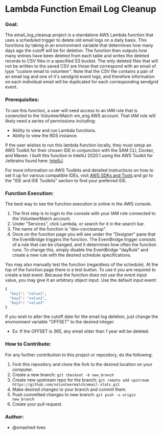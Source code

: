 # Lambda Function Email Log Cleanup

### Goal:
The email_log_cleanup project is a standalone AWS Lambda 
function that uses a scheduled trigger to delete old 
email logs on a daily basis. This functions by taking in an environment
variable that determines how many days ago the cutoff will be for deletion.
The function then outputs how many entries have been deleted from each
table and writes the deleted records to CSV files in a specified S3 bucket.
The only deleted files that will not be written to 
the saved CSV are those that correspond with an email
of type "custom email to volunteer". Note that the CSV file contains
a pair of an email log and one of it's sendgrid event logs, and therefore information
on each individual email will be duplicated for each corresponding sendgrid event.

### Prerequisites:
To use this function, a user will need access to an IAM role
that is conencted to the VolunteerMatch vm_eng AWS account.
That IAM role will likely need a series of permissions including:
- Ability to view and run Lambda functions.
- Ability to view the RDS instance.

If the user wishes to run this lambda function locally, they must setup
an AWS Toolkit for their chosen IDE in conjunction with the SAM CLI, Docker,
and Maven. I built this function in IntelliJ 2020.1 using the AWS Toolkit for Jetbrains found here:
[IntelliJ](https://docs.aws.amazon.com/toolkit-for-jetbrains/latest/userguide/welcome.html).


For more information on AWS Toolkits and detailed instructions on
how to set it up for various compatible IDEs, visit [AWS SDKs and Tools](https://aws.amazon.com/getting-started/tools-sdks/)
and go to the "IDE and IDE Toolkits" section to find your preferred IDE.

### Function Execution:

The best way to see the function execution is online in the AWS
console.
1. The first step is to login to the console with your IAM role connected
to the VolunteerMatch account. 
2. Under "Services", click Lambda, or search for it in the search bar.
3. The name of the function is "dev-csvcleanup".
4. Once on the function page you will see under the "Designer" pane
that the EventBridge triggers the function. The EventBridge trigger consists
of a rule that can be changed, and it determines how often the function runs.
To change this, simply disable the EventBridge "dayRule" and create a new
rule with the desired schedule specifications.

You may also manually test the function (regardless of the schedule). At the top
of the function page there is a test button. To use it you are required to
create a test event. Because the function does not use the event input value, 
you may give it an arbitrary object input. Use the default input event:
```bash
{
  "key1": "value1",
  "key2": "value2",
  "key3": "value3"
}
```
If you wish to alter the cutoff date for the email log deletion, just
change the environment variable "OFFSET" to the desired integer. 
- Ex: If the OFFSET is 365, any email older than 1 year will be deleted.

### How to Contribute:

For any further contribution to this project or repository, do the following:
1. Fork this repository and clone the fork to the desired location on your computer.
2. Create a new branch: `git checkout -b new_branch`
3. Create new upstream repo for the branch: `git remote add upstream https://github.com/volunteermatch/email-stats.git`
4. Make desired changes to your branch and commit them.
5. Push committed changes to new branch: `git push -u origin new_branch`
6. Create your pull request.

### Author:
- @smashed-toes
